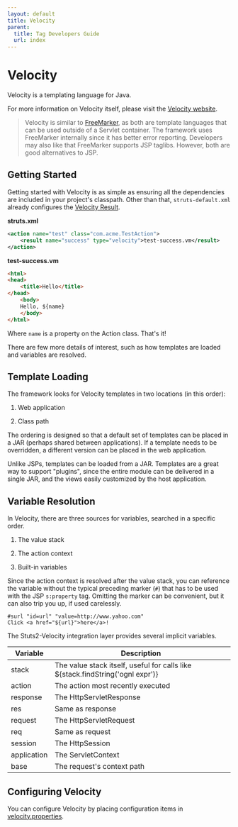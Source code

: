 ```yaml
---
layout: default
title: Velocity
parent:
  title: Tag Developers Guide
  url: index
---
```


# Velocity

Velocity is a templating language for Java.

For more information on Velocity itself, please visit the [Velocity website](http://velocity.apache.org/).

> Velocity is similar to [FreeMarker](freemarker), as both are template languages that can be used outside 
> of a Servlet container. The framework uses FreeMarker internally since it has better error reporting. 
> Developers may also like that FreeMarker supports JSP taglibs. However, both are good alternatives to JSP.

## Getting Started

Getting started with Velocity is as simple as ensuring all the dependencies are included in your project's classpath. 
Other than that, `struts-default.xml`  already configures the [Velocity Result](../core-developers/velocity-result).

**struts.xml**

```xml
<action name="test" class="com.acme.TestAction">
    <result name="success" type="velocity">test-success.vm</result>
</action>
```

**test-success.vm**

```html
<html>
<head>
    <title>Hello</title>
</head>
    <body>
    Hello, ${name}
    </body>
</html>
```

Where `name` is a property on the Action class. That's it!

There are few more details of interest, such as how templates are loaded and variables are resolved.

## Template Loading

The framework looks for Velocity templates in two locations (in this order):

1. Web application

2. Class path

The ordering is designed so that a default set of templates can be placed in a JAR (perhaps shared between applications).
If a template needs to be overridden, a different version can be placed in the web application.

Unlike JSPs, templates can be loaded from a JAR. Templates are a great way to support "plugins", since the entire 
module can be delivered in a single JAR, and the views easily customized by the host application.

## Variable Resolution

In Velocity, there are three sources for variables, searched in a specific order.

1. The value stack

2. The action context

3. Built-in variables

Since the action context is resolved after the value stack, you can reference the variable without the typical preceding 
marker (`#`) that has to be used with the JSP `s:property` tag. Omitting the marker can be convenient, but it can also 
trip you up, if used carelessly.

```
#surl "id=url" "value=http://www.yahoo.com"
Click <a href="${url}">here</a>!
```

The Stuts2-Velocity integration layer provides several implicit variables.

| Variable | Description |
|----------|-------------|
| stack | The value stack itself, useful for calls like \${stack.findString('ognl expr')} |
| action | The action most recently executed |
| response | The HttpServletResponse |
| res | Same as response |
| request | The HttpServletRequest |
| req | Same as request |
| session | The HttpSession |
| application | The ServletContext |
| base | The request's context path |

## Configuring Velocity

You can configure Velocity by placing configuration items in [velocity.properties](../core-developers/velocity-properties).
